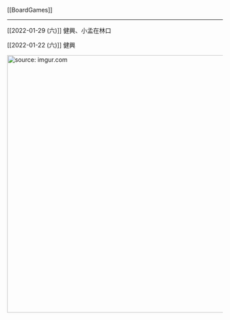 [[BoardGames]]

---

[[2022-01-29 (六)]] 健興、小孟在林口

[[2022-01-22 (六)]] 健興

<a href="https://imgur.com/GgNAw6R"><img src="https://i.imgur.com/GgNAw6R.jpg" title="source: imgur.com" width="600px" /></a>
